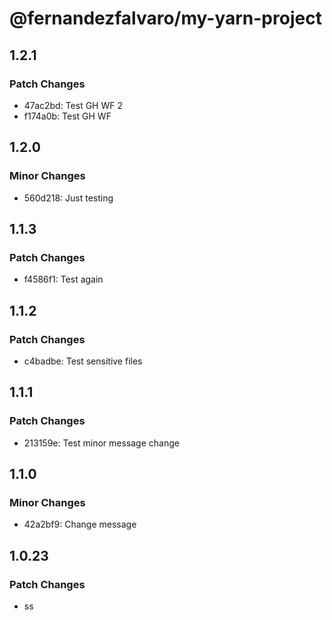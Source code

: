 # @fernandezfalvaro/my-yarn-project

## 1.2.1

### Patch Changes

- 47ac2bd: Test GH WF 2
- f174a0b: Test GH WF

## 1.2.0

### Minor Changes

- 560d218: Just testing

## 1.1.3

### Patch Changes

- f4586f1: Test again

## 1.1.2

### Patch Changes

- c4badbe: Test sensitive files

## 1.1.1

### Patch Changes

- 213159e: Test minor message change

## 1.1.0

### Minor Changes

- 42a2bf9: Change message

## 1.0.23

### Patch Changes

- ss
